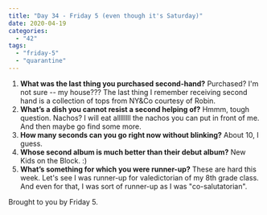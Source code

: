 ```yaml
---
title: "Day 34 - Friday 5 (even though it's Saturday)"
date: 2020-04-19
categories: 
  - "42"
tags: 
  - "friday-5"
  - "quarantine"
---
```


1. **What was the last thing you purchased second-hand?** Purchased? I'm not sure -- my house??? The last thing I remember receiving second hand is a collection of tops from NY&Co courtesy of Robin.
2. **What’s a dish you cannot resist a second helping of?** Hmmm, tough question. Nachos? I will eat allllllll the nachos you can put in front of me. And then maybe go find some more.
3. **How many seconds can you go right now without blinking?** About 10, I guess.
4. **Whose second album is much better than their debut album?** New Kids on the Block. :)
5. **What’s something for which you were runner-up?** These are hard this week. Let's see I was runner-up for valedictorian of my 8th grade class. And even for that, I was sort of runner-up as I was "co-salutatorian".

Brought to you by Friday 5.
